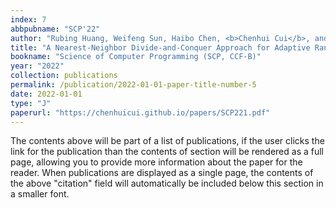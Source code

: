 ```yaml
---
index: 7
abbpubname: "SCP'22"
author: "Rubing Huang, Weifeng Sun, Haibo Chen, <b>Chenhui Cui</b>, and Ning Yang"
title: "A Nearest-Neighbor Divide-and-Conquer Approach for Adaptive Random Testing"
bookname: "Science of Computer Programming (SCP, CCF-B)"
year: "2022"
collection: publications
permalink: /publication/2022-01-01-paper-title-number-5
date: 2022-01-01
type: "J"
paperurl: "https://chenhuicui.github.io/papers/SCP221.pdf"
---
```


The contents above will be part of a list of publications, if the user clicks the link for the publication than the contents of section will be rendered as a full page, allowing you to provide more information about the paper for the reader. When publications are displayed as a single page, the contents of the above "citation" field will automatically be included below this section in a smaller font.
